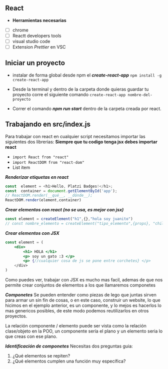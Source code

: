 ## React

 - **Herramientas necesarias**
 
 - [ ] chrome
 - [ ] Reactt developers tools
 - [ ] visual studio code
 - [ ]  Extension *Prettier* en VSC
## Iniciar un proyecto
 - instalar de forma global desde npm el ***create-react-app***
 `npm install -g create-react-app`
 
 - Desde la terminal y dentro de la carpeta donde quieras guardar tu proyecto corre el siguiente comando
 `create-react-app nombre-del-proyecto`
 - Correr el comando ***npm run start*** dentro de la carpeta creada por react.

## Trabajando en src/index.js
Para trabajar con react en cualquier script necesitamos importar las siguientes dos librerias:
**Siempre que tu codigo tenga jsx debes importar react**
 - `import React from "react"`
 - `import ReactDOM from "react-dom"`
 - List item

***Renderizar etiquetas en react***
```javascript
const  element = <h1>Hello, Platzi Badges!</h1>;
const  container = document.getElementById('app');
// ReactDOM.render(__qué__, __dónde__);
ReactDOM.render(element,container)
``` 
***Crear elementos con react (no se usa, es mejor con jsx)***
```javascript
const element = createElement("h1",{},"hola soy juanito")
// const nombre_elemento = createElement("tipo_elemento",{props}, "childrens")
```

***Crear elementos con JSX*** 
```jsx
const element = (
	<div>
		<h1> HOLA </h1>
		<p> soy un gato :3 </p>
		<p> {//cualquier cosa de js se pone entre corchetes} </p>
	</div>
)
```
Como puedes ver, trabajar con JSX es mucho mas facil, ademas de que nos permite crear conjuntos de elementos a los que llamaremos componetes

***Componetes***
Se pueden entender como piezas de lego que juntas sirven para armar un sin fin de cosas, o en este caso, construir un website, lo que hicimos en el ejemplo anterior, es un componente, y lo mejos es hacerlos lo mas genericos posibles, de este modo podemos reutilizarlos en otros proyectos.

La relación componente / elemento puede ser vista como la relación clase/objeto en la POO, un componente sería el plano y un elemento seria lo que creas con ese plano.

***Identificación de componetes***
Necesitas dos preguntas guia:

 1. ¿Qué elementos se repiten?
 2. ¿Qué elementos cumplen una función muy específica?
